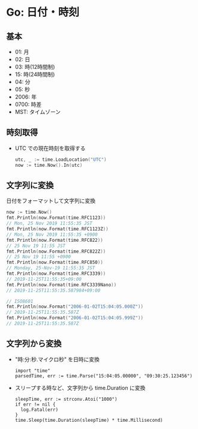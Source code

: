 # Go: 日付・時刻

## 基本

* 01: 月
* 02: 日
* 03: 時(12時間制)
* 15: 時(24時間制)
* 04: 分
* 05: 秒
* 2006: 年
* 0700: 時差
* MST: タイムゾーン


## 時刻取得
* UTC での現在時刻を取得する  
  ```Go
  utc, _ := time.LoadLocation("UTC")
  now := time.Now().In(utc)
  ```
## 文字列に変換
日付をフォーマットして文字列に変換

```go
now := time.Now()
fmt.Println(now.Format(time.RFC1123))
// Mon, 25 Nov 2019 11:55:35 JST
fmt.Println(now.Format(time.RFC1123Z))
// Mon, 25 Nov 2019 11:55:35 +0900
fmt.Println(now.Format(time.RFC822))
// 25 Nov 19 11:55 JST
fmt.Println(now.Format(time.RFC822Z))
// 25 Nov 19 11:55 +0900
fmt.Println(now.Format(time.RFC850))
// Monday, 25-Nov-19 11:55:35 JST
fmt.Println(now.Format(time.RFC3339))
// 2019-11-25T11:55:35+09:00
fmt.Println(now.Format(time.RFC3339Nano))
// 2019-11-25T11:55:35.587984+09:00

// ISO8601
fmt.Println(now.Format("2006-01-02T15:04:05.000Z"))
// 2019-11-25T11:55:35.587Z
fmt.Println(now.Format("2006-01-02T15:04:05.999Z"))
// 2019-11-25T11:55:35.587Z
```

## 文字列から変換

* "時:分:秒.マイクロ秒" を日時に変換  
   ```
   import "time"
   parsedTime, err := time.Parse("15:04:05.00000", "09:30:25.123456")
   ```
* スリープする時など、文字列から time.Duration に変換  
  ```
  sleepTime, err := strconv.Atoi("1000")
  if err != nil {
    log.Fatal(err)
  }
  time.Sleep(time.Duration(sleepTime) * time.Millisecond)
  ```

